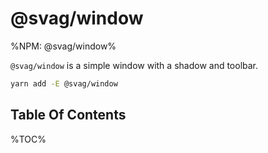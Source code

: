 # @svag/window

%NPM: @svag/window%

`@svag/window` is a simple window with a shadow and toolbar.

```sh
yarn add -E @svag/window
```

## Table Of Contents

%TOC%
